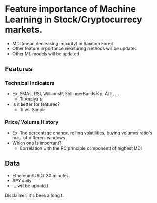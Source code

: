 # Feature importance of Machine Learning in Stock/Cryptocurrecy markets.

- MDI (mean decreasing impurity) in Random Forest
- Other feature importance measuring methods will be updated
- Other ML models will be updated


## Features
### Technical Indicators
- Ex. SMAs, RSI, WilliamsR, BollingerBands%p, ATR, ... 
    - TI Analysis
- Is it better for features?
    - TI vs. Simple
### Price/ Volume History
  - Ex. The percentage change, rolling volatilities, buying volumes ratio's ma... of different windows.
  - Which one is important?
    - Correlation with the PC(principle component) of highest MDI

## Data
- Ethereum/USDT 30 minutes
- SPY daily
- ... will be updated


Disclaimer: it's been a long t.
 
